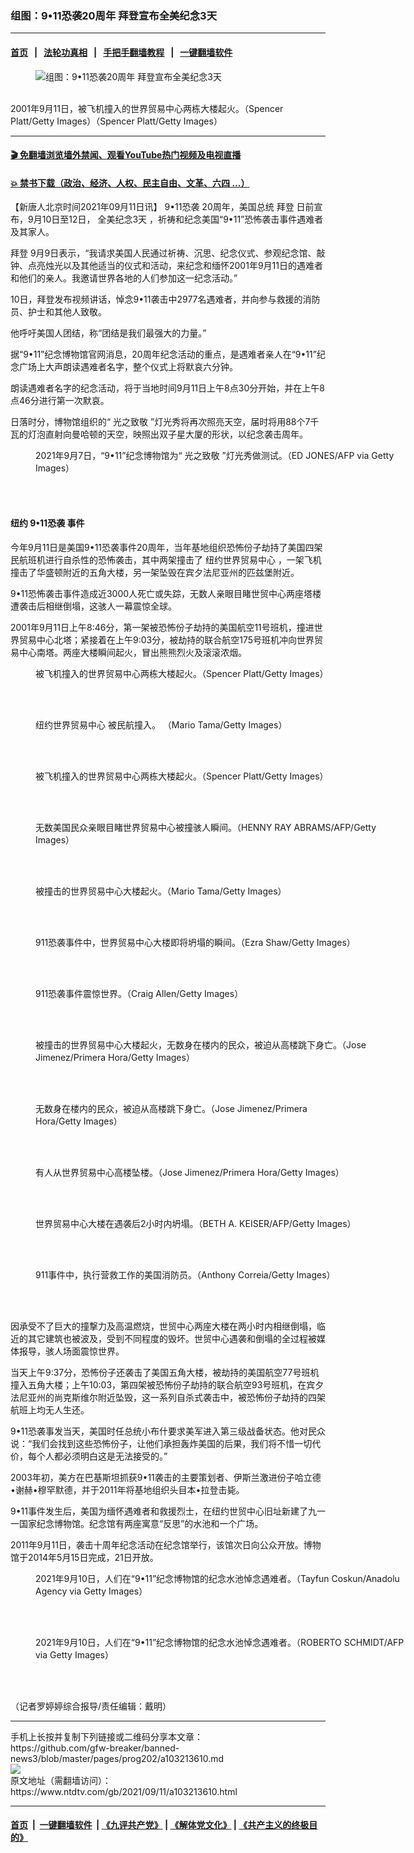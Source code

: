 ### 组图：9•11恐袭20周年 拜登宣布全美纪念3天
------------------------

#### [首页](https://github.com/gfw-breaker/banned-news3/blob/master/README.md) &nbsp;&nbsp;|&nbsp;&nbsp; [法轮功真相](https://github.com/begood0513/basic/blob/master/README.md)  &nbsp;&nbsp;|&nbsp;&nbsp; [手把手翻墙教程](https://github.com/gfw-breaker/guides/wiki)  &nbsp;&nbsp;|&nbsp;&nbsp; [一键翻墙软件](https://github.com/gfw-breaker/nogfw/blob/master/README.md)  



<div><div class="featured_image">
 <figure>
  <img alt="组图：9•11恐袭20周年 拜登宣布全美纪念3天" src="https://i.ntdtv.com/assets/uploads/2021/09/GettyImages-2153786-2-800x450.jpg"/>
 </figure><br/>
 <span class="caption">
  2001年9月11日，被飞机撞入的世界贸易中心两栋大楼起火。（Spencer Platt/Getty Images）（Spencer Platt/Getty Images）
 </span>
</div>
</div><hr/>

#### [ 🎬  免翻墙浏览墙外禁闻、观看YouTube热门视频及电视直播](https://github.com/gfw-breaker/HelloWorld)

#### [ 💥  禁书下载（政治、经济、人权、民主自由、文革、六四 ...）](https://github.com/gfw-breaker/books/blob/master/README.md)

<div><div class="post_content" itemprop="articleBody">
 <p>
  【新唐人北京时间2021年09月11日讯】
  <ok href="https://www.ntdtv.com/gb/9•11恐袭.htm">
   9•11恐袭
  </ok>
  20周年，美国总统
  <ok href="https://www.ntdtv.com/gb/拜登.htm">
   拜登
  </ok>
  日前宣布，9月10日至12日，
  <ok href="https://www.ntdtv.com/gb/全美纪念3天.htm">
   全美纪念3天
  </ok>
  ，祈祷和纪念美国“9•11”恐怖袭击事件遇难者及其家人。
 </p>
 <p>
  <ok href="https://www.ntdtv.com/gb/拜登.htm">
   拜登
  </ok>
  9月9日表示，“我请求美国人民通过祈祷、沉思、纪念仪式、参观纪念馆、敲钟、点亮烛光以及其他适当的仪式和活动，来纪念和缅怀2001年9月11日的遇难者和他们的亲人。我邀请世界各地的人们参加这一纪念活动。”
 </p>
 <p>
  10日，拜登发布视频讲话，悼念9•11袭击中2977名遇难者，并向参与救援的消防员、护士和其他人致敬。
 </p>
 <p>
  他呼吁美国人团结，称“团结是我们最强大的力量。”
 </p>
 <p>
  据“9•11”纪念博物馆官网消息，20周年纪念活动的重点，是遇难者亲人在“9•11”纪念广场上大声朗读遇难者名字，整个仪式上将默哀六分钟。
 </p>
 <p>
  朗读遇难者名字的纪念活动，将于当地时间9月11日上午8点30分开始，并在上午8点46分进行第一次默哀。
 </p>
 <p>
  日落时分，博物馆组织的“
  <ok href="https://www.ntdtv.com/gb/光之致敬.htm">
   光之致敬
  </ok>
  ”灯光秀将再次照亮天空，届时将用88个7千瓦的灯泡直射向曼哈顿的天空，映照出双子星大厦的形状，以纪念袭击周年。
 </p>
 <figure class="wp-caption alignnone" id="attachment_103213663" style="width: 594px">
  <img alt="" class="size-full wp-image-103213663" src="https://i.ntdtv.com/assets/uploads/2021/09/gettyimages-1235114768-594x594.jpg">
   <br/><figcaption class="wp-caption-text">
    2021年9月7日，“9•11”纪念博物馆为“
    <ok href="https://www.ntdtv.com/gb/光之致敬.htm">
     光之致敬
    </ok>
    ”灯光秀做测试。（ED JONES/AFP via Getty Images）
   </figcaption><br/>
  </img>
 </figure><br/>
 <h4>
  纽约
  <ok href="https://www.ntdtv.com/gb/9•11恐袭.htm">
   9•11恐袭
  </ok>
  事件
 </h4>
 <p>
  今年9月11日是美国9•11恐袭事件20周年，当年基地组织恐怖份子劫持了美国四架民航班机进行自杀性的恐怖袭击，其中两架撞击了
  <ok href="https://www.ntdtv.com/gb/纽约世界贸易中心.htm">
   纽约世界贸易中心
  </ok>
  ，一架飞机撞击了华盛顿附近的五角大楼，另一架坠毁在宾夕法尼亚州的匹兹堡附近。
 </p>
 <p>
  9•11恐怖袭击事件造成近3000人死亡或失踪，无数人亲眼目睹世贸中心两座塔楼遭袭击后相继倒塌，这骇人一幕震惊全球。
 </p>
 <p>
  2001年9月11日上午8:46分，第一架被恐怖份子劫持的美国航空11号班机，撞进世界贸易中心北塔；紧接着在上午9:03分，被劫持的联合航空175号班机冲向世界贸易中心南塔。两座大楼瞬间起火，冒出熊熊烈火及滚滚浓烟。
 </p>
 <figure class="wp-caption alignnone" id="attachment_103213628" style="width: 600px">
  <img alt="" class="size-medium wp-image-103213628" src="https://i.ntdtv.com/assets/uploads/2021/09/p9027212a47093896-ss-1-600x400.jpg">
   <br/><figcaption class="wp-caption-text">
    被飞机撞入的世界贸易中心两栋大楼起火。（Spencer Platt/Getty Images）
   </figcaption><br/>
  </img>
 </figure><br/>
 <figure class="wp-caption alignnone" id="attachment_103213627" style="width: 600px">
  <img alt="" class="size-medium wp-image-103213627" src="https://i.ntdtv.com/assets/uploads/2021/09/p9027213a141885813-ss-600x400.jpg"/>
  <br/><figcaption class="wp-caption-text">
   <ok href="https://www.ntdtv.com/gb/纽约世界贸易中心.htm">
    纽约世界贸易中心
   </ok>
   被民航撞入。 （Mario Tama/Getty Images）
  </figcaption><br/>
 </figure><br/>
 <figure class="wp-caption alignnone" id="attachment_103213626" style="width: 500px">
  <img alt="" class="size-full wp-image-103213626" src="https://i.ntdtv.com/assets/uploads/2021/09/p9027214a548972771-ss.jpg"/>
  <br/><figcaption class="wp-caption-text">
   被飞机撞入的世界贸易中心两栋大楼起火。（Spencer Platt/Getty Images）
  </figcaption><br/>
 </figure><br/>
 <figure class="wp-caption alignnone" id="attachment_103213629" style="width: 600px">
  <img alt="" class="size-medium wp-image-103213629" src="https://i.ntdtv.com/assets/uploads/2021/09/p9027211a359840113-ss-600x400.jpg"/>
  <br/><figcaption class="wp-caption-text">
   无数美国民众亲眼目睹世界贸易中心被撞骇人瞬间。（HENNY RAY ABRAMS/AFP/Getty Images）
  </figcaption><br/>
 </figure><br/>
 <figure class="wp-caption alignnone" id="attachment_103213625" style="width: 600px">
  <img alt="" class="size-medium wp-image-103213625" src="https://i.ntdtv.com/assets/uploads/2021/09/p9027215a190277707-ss-600x437.jpg"/>
  <br/><figcaption class="wp-caption-text">
   被撞击的世界贸易中心大楼起火。（Mario Tama/Getty Images）
  </figcaption><br/>
 </figure><br/>
 <figure class="wp-caption alignnone" id="attachment_103213618" style="width: 600px">
  <img alt="" class="size-medium wp-image-103213618" src="https://i.ntdtv.com/assets/uploads/2021/09/p9027281a757633268-ss-600x400.jpg"/>
  <br/><figcaption class="wp-caption-text">
   911恐袭事件中，世界贸易中心大楼即将坍塌的瞬间。（Ezra Shaw/Getty Images）
  </figcaption><br/>
 </figure><br/>
 <figure class="wp-caption alignnone" id="attachment_103213619" style="width: 600px">
  <img alt="" class="size-medium wp-image-103213619" src="https://i.ntdtv.com/assets/uploads/2021/09/p9027271a225949598-ss-600x400.jpg"/>
  <br/><figcaption class="wp-caption-text">
   911恐袭事件震惊世界。（Craig Allen/Getty Images）
  </figcaption><br/>
 </figure><br/>
 <figure class="wp-caption alignnone" id="attachment_103213620" style="width: 600px">
  <img alt="" class="size-medium wp-image-103213620" src="https://i.ntdtv.com/assets/uploads/2021/09/p9027220a160351979-ss-600x378.jpg"/>
  <br/><figcaption class="wp-caption-text">
   被撞击的世界贸易中心大楼起火，无数身在楼内的民众，被迫从高楼跳下身亡。（Jose Jimenez/Primera Hora/Getty Images）
  </figcaption><br/>
 </figure><br/>
 <figure class="wp-caption alignnone" id="attachment_103213623" style="width: 450px">
  <img alt="" class="size-full wp-image-103213623" src="https://i.ntdtv.com/assets/uploads/2021/09/p9027217a723357740-ss.jpg"/>
  <br/><figcaption class="wp-caption-text">
   无数身在楼内的民众，被迫从高楼跳下身亡。（Jose Jimenez/Primera Hora/Getty Images）
  </figcaption><br/>
 </figure><br/>
 <figure class="wp-caption alignnone" id="attachment_103213624" style="width: 600px">
  <img alt="" class="size-medium wp-image-103213624" src="https://i.ntdtv.com/assets/uploads/2021/09/p9027216a451557115-ss-600x368.jpg"/>
  <br/><figcaption class="wp-caption-text">
   有人从世界贸易中心高楼坠楼。（Jose Jimenez/Primera Hora/Getty Images）
  </figcaption><br/>
 </figure><br/>
 <figure class="wp-caption alignnone" id="attachment_103213621" style="width: 600px">
  <img alt="" class="size-medium wp-image-103213621" src="https://i.ntdtv.com/assets/uploads/2021/09/p9027219a510449237-ss-600x400.jpg"/>
  <br/><figcaption class="wp-caption-text">
   世界贸易中心大楼在遇袭后2小时内坍塌。（BETH A. KEISER/AFP/Getty Images）
  </figcaption><br/>
 </figure><br/>
 <figure class="wp-caption alignnone" id="attachment_103213622" style="width: 594px">
  <img alt="" class="size-full wp-image-103213622" src="https://i.ntdtv.com/assets/uploads/2021/09/p9027218a179714644-ss.jpg"/>
  <br/><figcaption class="wp-caption-text">
   911事件中，执行营救工作的美国消防员。（Anthony Correia/Getty Images）
  </figcaption><br/>
 </figure><br/>
 <p>
  因承受不了巨大的撞撃力及高温燃烧，世贸中心两座大楼在两小时内相继倒塌，临近的其它建筑也被波及，受到不同程度的毁坏。世贸中心遇袭和倒塌的全过程被媒体报导，骇人场面震惊世界。
 </p>
 <p>
  当天上午9:37分，恐怖份子还袭击了美国五角大楼，被劫持的美国航空77号班机撞入五角大楼；上午10:03，第四架被恐怖份子劫持的联合航空93号班机，在宾夕法尼亚州的尚克斯维尔附近坠毁，这一系列自杀式袭击中，被恐怖份子劫持的四架航班上均无人生还。
 </p>
 <p>
  9•11恐袭事发当天，美国时任总统小布什要求美军进入第三级战备状态。他对民众说：“我们会找到这些恐怖份子，让他们承担轰炸美国的后果，我们将不惜一切代价，每个人都必须明白这是无法接受的。”
 </p>
 <p>
  2003年初，美方在巴基斯坦抓获9•11袭击的主要策划者、伊斯兰激进份子哈立德•谢赫•穆罕默德，并于2011年将基地组织头目本•拉登击毙。
 </p>
 <p>
  9•11事件发生后，美国为缅怀遇难者和救援烈士，在纽约世贸中心旧址新建了九一一国家纪念博物馆。纪念馆有两座寓意“反思”的水池和一个广场。
 </p>
 <p>
  2011年9月11日，袭击十周年纪念活动在纪念馆举行，该馆次日向公众开放。博物馆于2014年5月15日完成，21日开放。
 </p>
 <figure class="wp-caption alignnone" id="attachment_103213630" style="width: 600px">
  <img alt="" class="size-medium wp-image-103213630" src="https://i.ntdtv.com/assets/uploads/2021/09/gettyimages-1235168402-612x612-600x400.jpg"/>
  <br/><figcaption class="wp-caption-text">
   2021年9月10日，人们在“9•11”纪念博物馆的纪念水池悼念遇难者。（Tayfun Coskun/Anadolu Agency via Getty Images）
  </figcaption><br/>
 </figure><br/>
 <figure class="wp-caption alignnone" id="attachment_103213662" style="width: 594px">
  <img alt="" class="size-full wp-image-103213662" src="https://i.ntdtv.com/assets/uploads/2021/09/gettyimages-1235165727-594x594.jpg"/>
  <br/><figcaption class="wp-caption-text">
   2021年9月10日，人们在“9•11”纪念博物馆的纪念水池悼念遇难者。（ROBERTO SCHMIDT/AFP via Getty Images）
  </figcaption><br/>
 </figure><br/>
 <p>
  （记者罗婷婷综合报导/责任编辑：戴明）
 </p>
 <div class="single_ad">
 </div>
</div>
</div>
<hr/>
手机上长按并复制下列链接或二维码分享本文章：<br/>
https://github.com/gfw-breaker/banned-news3/blob/master/pages/prog202/a103213610.md <br/>
<a href='https://github.com/gfw-breaker/banned-news3/blob/master/pages/prog202/a103213610.md'><img src='https://github.com/gfw-breaker/banned-news3/blob/master/pages/prog202/a103213610.md.png'/></a> <br/>
原文地址（需翻墙访问）：https://www.ntdtv.com/gb/2021/09/11/a103213610.html


------------------------
#### [首页](https://github.com/gfw-breaker/banned-news3/blob/master/README.md) &nbsp;|&nbsp; [一键翻墙软件](https://github.com/gfw-breaker/nogfw/blob/master/README.md) &nbsp;| [《九评共产党》](https://github.com/gfw-breaker/9ping.md/blob/master/README.md#九评之一评共产党是什么) | [《解体党文化》](https://github.com/gfw-breaker/jtdwh.md/blob/master/README.md) | [《共产主义的终极目的》](https://github.com/gfw-breaker/gczydzjmd.md/blob/master/README.md)


<img src='http://gfw-breaker.win/banned-news3/pages/prog202/a103213610.md' width='0px' height='0px'/>